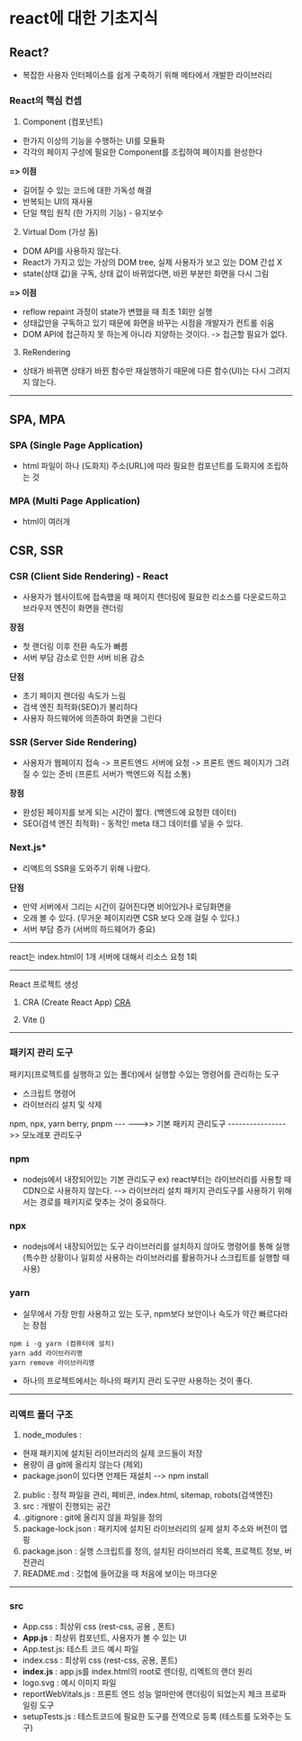 # react에 대한 기초지식


## React?
- 복잡한 사용자 인터페이스를 쉽게 구축하기 위해 메타에서 개발한 라이브러리

### React의 핵심 컨셉
  
1. Component (컴포넌트)
- 한가지 이상의 기능을 수행하는 UI를 모듈화
- 각각의 페이지 구성에 필요한 Component를 조립하여 페이지를 완성한다

**=> 이점**
- 길어질 수 있는 코드에 대한 가독성 해결
- 반복되는 UI의 재사용
- 단일 책임 원칙 (한 가지의 기능) - 유지보수

2. Virtual Dom (가상 돔)
- DOM API를 사용하지 않는다.
- React가 가지고 있는 가상의 DOM tree, 실제 사용자가 보고 있는 DOM 간섭 X
- state(상태 값)을 구독, 상태 값이 바뀌었다면, 바뀐 부분만 화면을 다시 그림

**=> 이점**
- reflow repaint 과정이 state가 변했을 때 최초 1회만 실행
- 상태값만을 구독하고 있기 때문에 화면을 바꾸는 시점을 개발자가 컨트롤 쉬움
- DOM API에 접근하지 못 하는게 아니라 지양하는 것이다. -> 접근할 필요가 없다.

3. ReRendering
- 상태가 바뀌면 상태가 바뀐 함수만 재실행하기 때문에 다른 함수(UI)는 다시 그려지지 않는다.

--------------------------------------------------------------------------

## SPA, MPA

### SPA (Single Page Application)
- html 파일이 하나 (도화지) 주소(URL)에 따라 필요한 컴포넌트를 도화지에 조립하는 것

### MPA (Multi Page Application)
- html이 여러개


## CSR, SSR

### CSR (Client Side Rendering) - React
- 사용자가 웹사이트에 접속했을 때 페이지 렌더링에 필요한 리소스를 다운로드하고 브라우저 엔진이 화면을  랜더링


**장점**
- 첫 랜더링 이후 전환 속도가 빠름
- 서버 부담 감소로 인한 서버 비용 감소


**단점**
- 초기 페이지 랜더링 속도가 느림
- 검색 엔진 최적화(SEO)가 불리하다
- 사용자 하드웨어에 의존하여 화면을 그린다


### SSR (Server Side Rendering)
- 사용자가 웹페이지 접속 -> 프론트엔드 서버에 요청 -> 프론트 엔드 페이지가 그려질 수 있는 준비 (프론트 서버가 백엔드와 직접 소통) 

**장점**
- 완성된 페이지를 보게 되는 시간이 짧다.
  (백엔드에 요청한 데이터)
- SEO(검색 엔진 최적화) - 동적인 meta 태그 데이터를 넣을 수 있다.

### Next.js*
- 리액트의 SSR을 도와주기 위해 나왔다.

**단점**
- 만약 서버에서 그리는 시간이 길어진다면 비어있거나 로딩화면을
- 오래 볼 수 있다. (무거운 페이지라면 CSR 보다 오래 걸릴 수 있다.)
- 서버 부담 증가 (서버의 하드웨어가 중요)

--------------------------------------------------------------------------


react는 index.html이 1개
서버에 대해서 리소스 요청 1회

--------------------------------------------------------------------------

React 프로젝트 생성

1. CRA (Create React App)
[CRA](https://create-react-app.dev/docs/getting-started)


2. Vite ()

--------------------------------------------------------------------------

### 패키지 관리 도구
패키지(프로젝트를 실행하고 있는 폴더)에서 실행할 수있는 명령어를 관리하는 도구
- 스크립트 명령어
- 라이브러리 설치 및 삭제


npm, npx, yarn berry, pnpm
---       --->>   기본 패키지 관리도구
          ---------------- >> 모노레포 관리도구

### npm
- nodejs에서 내장되어있는 기본 관리도구
ex) react부터는 라이브러리를 사용할 때 CDN으로 사용하지 않는다. --> 라이브러리 설치
패키지 관리도구를 사용하기 위해서는 경로를 패키지로 맞추는 것이 중요하다.

### npx
- nodejs에서 내장되어있는 도구 라이브러리를 설치하지 않아도 명령어를 통해 실행
(특수한 상황이나 일회성 사용하는 라이브러리를 활용하거나 스크립트를 실행할 때 사용)

### yarn
- 실무에서 가장 만힝 사용하고 있는 도구, npm보다 보안이나 속도가 약간 빠르다라는 장점

```
npm i -g yarn (컴퓨터에 설치)      
yarn add 라이브러리명
yarn remove 라이브러리명
```

- 하나의 프로젝트에서는 하나의 패키지 관리 도구만 사용하는 것이 좋다.
     
--------------------------------------------------------------------------

### 리액트 폴더 구조

1. node_modules : 
- 현재 패키지에 설치된 라이브러리의 실제 코드들이 저장
- 용량이 큼 git에 올리지 않는다 (제외)
- package.json이 있다면 언제든 재설치 -->  npm install
2. public : 정적 파일을 관리, 페비콘, index.html, sitemap, robots(검색엔진)
3. src : 개발이 진행되는 공간
4. .gitignore : git에 올리지 않을 파일을 정의
5. package-lock.json : 패키지에 설치된 라이브러리의 실제 설치 주소와 버전이 맵핑
6. package.json : 실행 스크립트를 정의, 설치된 라이브러리 목록, 프로젝트 정보, 버전관리
7. README.md : 깃헙에 들어갔을 때 처음에 보이는 마크다운

--------------------------------------------------------------------------

### src
- App.css : 최상위 css (rest-css, 공용 , 폰트)
- **App.js** : 최상위 컴포넌트, 사용자가 볼 수 있는 UI 
- App.test.js: 테스트 코드 예시 파일
- index.css : 최상위 css (rest-css, 공용, 폰트)
- **index.js** : app.js를 index.html의 root로 렌더링, 리엑트의 랜더 원리
- logo.svg : 예시 이미지 파일
- reportWebVitals.js : 프론트 엔드 성능 얼마만에 랜더링이 되었는지 체크 프로파일링 도구
- setupTests.js : 테스트코드에 필요한 도구를 전역으로 등록 (테스트를 도와주는 도구)